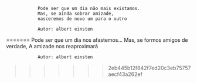                 Pode ser que um dia não mais existamos.
                Mas, se ainda sobrar amizade,
                nasceremos de novo um para o outro

                Autor: albert einsten
=======
                Pode ser que um dia nos afastemos...
                Mas, se formos amigos de verdade,
                A amizade nos reaproximará

                Autor: albert einsten
>>>>>>> 2eb445b12f842f7ed20c3eb75757aecf43a262ef
